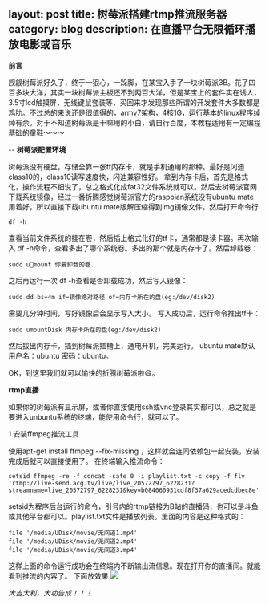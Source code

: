 layout:     post
title:      树莓派搭建rtmp推流服务器
category: blog
description: 在直播平台无限循环播放电影或音乐
---

**前言**
  
  觊觎树莓派好久了，终于一狠心，一跺脚，在某宝入手了一块树莓派3B。花了四百多块大洋，其实一块树莓派主板还不到两百大洋，但是某宝上的套件实在诱人，3.5寸lcd触摸屏，无线键鼠套装等，买回来才发现那些所谓的开发套件大多数都是鸡肋。不过总的来说还是很值得的，armv7架构，4核1G，运行基本的linux程序绰绰有余。对于不知道树莓派是干嘛用的小白，请自行百度，本教程适用有一定编程基础的童鞋～～～
  
--
**树莓派配置环境**

  树莓派没有硬盘，存储全靠一张tf内存卡，就是手机通用的那种。最好是闪迪class10的，class10读写速度快，闪迪兼容性好。
  拿到内存卡后，首先是格式化，操作流程不细说了，总之格式化成fat32文件系统就可以。然后去树莓派官网下载系统镜像，经过一番折腾感觉树莓派官方的raspbian系统没有ubuntu mate用着好，所以直接下载ubuntu mate版解压缩得到img镜像文件。然后打开命令行

```
df -h

```
查看当前文件系统的挂在卷，然后插上格式化好的tf卡，通常都是读卡器。再次输入 df -h命令，查看多出了哪个系统卷。多出的那个就是内存卡了。然后卸载卷：

```
sudo umount 你要卸载的卷

```
之后再运行一次 df -h查看是否卸载成功，然后写入镜像：

```
sudo dd bs=4m if=镜像绝对路径 of=内存卡所在的盘(eg:/dev/disk2)
```
需要几分钟时间，写好镜像后会显示写入大小。
写入成功后，运行命令推出tf卡：

```
sudo umountDisk 内存卡所在的盘(eg:/dev/disk2)
```
然后拔出内存卡，插到树莓派插槽上，通电开机，完美运行。
ubuntu mate默认用户名：ubuntu 密码：ubuntu。

OK，到这里我们就可以愉快的折腾树莓派啦😄。

**rtmp直播**

如果你的树莓派有显示屏，或者你直接使用ssh或vnc登录其实都可以，总之就是要进入unbuntu系统的终端，能使用命令行，就可以了。

1.安装ffmpeg推流工具

  使用apt-get install ffmpeg --fix-missing ，这样就会连同依赖包一起安装，安装完成后就可以直接使用了。
  在终端输入推流命令：
  
  ```
setsid ffmpeg -re -f concat -safe 0 -i playlist.txt -c copy -f flv 'rtmp://live-send.acg.tv/live/live_20572797_6228231?streamname=live_20572797_6228231&key=b084060931cdf8f37a629acedcdbec8e'
  ```
  setsid为程序后台运行的命令，引号内的rtmp链接为B站的直播码，也可以是斗鱼或其他平台都可以。playlist.txt文件是播放列表。里面的内容是这种格式的：
  
  ```
file '/media/UDisk/movie/无间道1.mp4'
file '/media/UDisk/movie/无间道2.mp4'
file '/media/UDisk/movie/无间道3.mp4'
  ```
  
 这样上面的命令运行成功会在终端内不断输出流信息。现在打开你的直播间。就能看到推流的内容了。
 下面放效果
 ![](http://ww3.sinaimg.cn/large/0060lm7Tly1fl9hwdppw3j31hc0u0npd.jpg)
 
 *大吉大利，大功告成！！！*